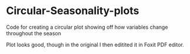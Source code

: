# Circular-Seasonality-plots
Code for creating a circular plot showing off how variables change throughout the season

Plot looks good, though in the original I then editited it in Foxit PDF editor. 
